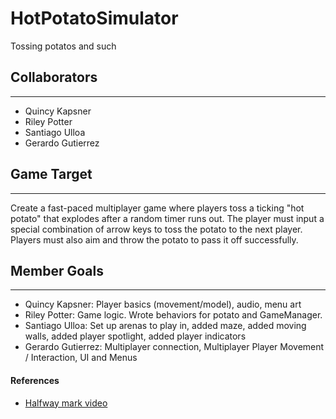 # HotPotatoSimulator
Tossing potatos and such 

## Collaborators
---
- Quincy Kapsner
- Riley Potter
- Santiago Ulloa
- Gerardo Gutierrez

## Game Target
---
Create a fast-paced multiplayer game where players toss a ticking "hot potato" that explodes after a random timer runs out. The player must input a special combination of arrow keys to toss the potato to the next player. Players must also aim and throw the potato to pass it off successfully. 

## Member Goals
---
- Quincy Kapsner: Player basics (movement/model), audio, menu art
- Riley Potter: Game logic. Wrote behaviors for potato and GameManager.
- Santiago Ulloa: Set up arenas to play in, added maze, added moving walls, added player spotlight, added player indicators
- Gerardo Gutierrez: Multiplayer connection, Multiplayer Player Movement / Interaction, UI and Menus

#### References
- [Halfway mark video](https://drive.google.com/file/d/1guEiGDeog5mkrC7EijifsxkhmsjNfJVU/view)
